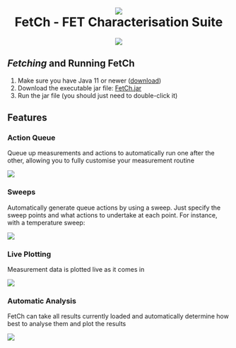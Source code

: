 <h1 align="center"><img src="https://i.imgur.com/4Me4gtE.png"/><br/>FetCh - FET Characterisation Suite</h1>

<p align="center">
  <a href="https://i.imgur.com/g5bXpHz.png">
    <img src="https://i.imgur.com/RbSCpKP.png"/>  
  </a>
</p>

## *Fetching* and Running FetCh

1. Make sure you have Java 11 or newer ([download](https://adoptopenjdk.net/?variant=openjdk11&jvmVariant=hotspot))
2. Download the executable jar file: [FetCh.jar](https://github.com/OE-FET/FETTER/raw/master/FetCh.jar)
3. Run the jar file (you should just need to double-click it)

## Features

### Action Queue

Queue up measurements and actions to automatically run one after the other, allowing you to fully customise your measurement routine

![](https://i.imgur.com/oJqTKuR.gif)

### Sweeps

Automatically generate queue actions by using a sweep. Just specify the sweep points and what actions to undertake at each point. For instance, with a temperature sweep:

![](https://i.imgur.com/Ctl8toK.gif)

### Live Plotting

Measurement data is plotted live as it comes in

![](https://i.imgur.com/6BkoVWa.gif)

### Automatic Analysis

FetCh can take all results currently loaded and automatically determine how best to analyse them and plot the results

![](https://i.imgur.com/PHTdBzO.gif)
